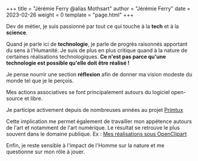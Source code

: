 +++
title = "Jérémie Ferry @alias Mothsart"
author = "Jérémie Ferry"
date = 2023-02-26
weight = 0
template = "page.html"
+++

Dev de métier, je suis passionné par tout ce qui touche à la **tech** et à la **science**.

Quand je parle ici de **technologie**, je parle de progrès raisonnés apportant du sens à l'Humanité.
Je suis de plus en plus critique quand à la nature de certaines réalisations technologiques.
**Ce n'est pas parce qu'une technologie est possible qu'elle doit être réalisé !**

Je pense nourrir une section **réflexion** afin de donner ma vision modeste du monde tel que je le perçois.

Mes actions associatives se font principalement autours du logiciel open-source et libre.

Je participe activement depuis de nombreuses années au projet [Primtux](https://openclipart.org/artist/mothsart)

Cette implication me permet également de travailler mon appétence autours de l'art et notamment de l'art numérique.
Le résultat se retrouve le plus souvent dans le domaine publique. Ex : [Mes réalisations sous OpenClipart](https://openclipart.org/artist/mothsart)

Enfin, je reste sensible à l'impact de l'Homme sur la nature et me questionne sur mon rôle à jouer.
